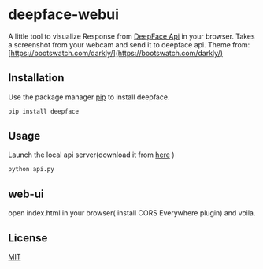 ﻿# deepface-webui


A little tool to visualize Response from [DeepFace Api](https://github.com/serengil/deepface) in your browser.
Takes a screenshot from your webcam and send it to deepface api.
Theme from: [https://bootswatch.com/darkly/](https://bootswatch.com/darkly/)

## Installation

Use the package manager [pip](https://pip.pypa.io/en/stable/) to install deepface.

```bash
pip install deepface
```

## Usage
Launch the local api server(download it from [here](https://github.com/serengil/deepface/tree/master/api) )
```bash
python api.py
```

## web-ui
open index.html in your browser( install CORS Everywhere plugin) and voila.



## License
[MIT](https://choosealicense.com/licenses/mit/)
